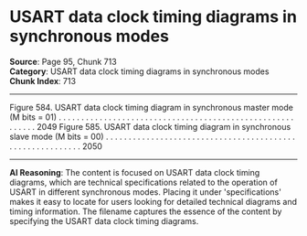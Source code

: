 # USART data clock timing diagrams in synchronous modes

**Source**: Page 95, Chunk 713  
**Category**: USART data clock timing diagrams in synchronous modes  
**Chunk Index**: 713

---

Figure 584. USART data clock timing diagram in synchronous master mode
(M bits = 01) . . . . . . . . . . . . . . . . . . . . . . . . . . . . . . . . . . . . . . . . . . . . . . . . . . . . . . . . . . 2049
Figure 585. USART data clock timing diagram in synchronous slave mode
(M bits = 00) . . . . . . . . . . . . . . . . . . . . . . . . . . . . . . . . . . . . . . . . . . . . . . . . . . . . . . . . . . 2050

---

**AI Reasoning**: The content is focused on USART data clock timing diagrams, which are technical specifications related to the operation of USART in different synchronous modes. Placing it under 'specifications' makes it easy to locate for users looking for detailed technical diagrams and timing information. The filename captures the essence of the content by specifying the USART data clock timing diagrams.
